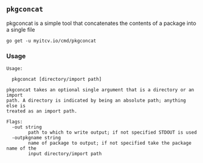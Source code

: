 <!-- __JSON: go list -json .
## `{{ filepathBase .ImportPath}}`

{{.Doc}}

```
go get -u {{.ImportPath}}
```
-->
## `pkgconcat`

pkgconcat is a simple tool that concatenates the contents of a package into a single file

```
go get -u myitcv.io/cmd/pkgconcat
```
<!-- END -->



<!-- __TEMPLATE: sh -c "${DOLLAR}(go list -f '{{.ImportPath}}' | xargs basename) -h"
### Usage

```
{{.}}
```
-->
### Usage

```
Usage:

  pkgconcat [directory/import path]

pkgconcat takes an optional single argument that is a directory or an import
path. A directory is indicated by being an absolute path; anything else is
treated as an import path.

Flags:
  -out string
    	path to which to write output; if not specified STDOUT is used
  -outpkgname string
    	name of package to output; if not specified take the package name of the 
    	input directory/import path


```
<!-- END -->
